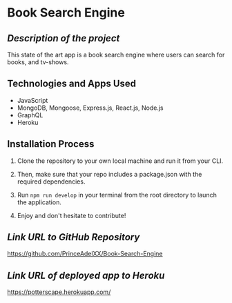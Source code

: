 # Book Search Engine

## **_Description of the project_**
This state of the art app is a book search engine  where users can  search for books, and tv-shows.

## Technologies and Apps Used
* JavaScript
* MongoDB, Mongoose, Express.js, React.js, Node.js
* GraphQL
* Heroku


## Installation Process

1. Clone the repository to your own local machine and run it from your CLI.

2. Then, make sure that your repo includes a package.json with the required dependencies. 

3. Run ```npm run develop``` in your terminal from the root directory to launch the application. 

4. Enjoy and don't hesitate to contribute!

## **_Link URL to GitHub Repository_**
https://github.com/PrinceAdelXX/Book-Search-Engine

## **_Link URL of deployed app to Heroku_**
https://potterscape.herokuapp.com/

